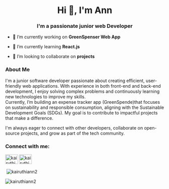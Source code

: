 <h1 align="center">Hi 👋, I'm Ann</h1>
<h3 align="center">I'm a passionate junior web Developer</h3>

- 🔭 I’m currently working on **GreenSpenser Web App**

- 🌱 I’m currently learning **React.js**

- 👯 I’m looking to collaborate on **projects**

<h3>About Me</h3>
<p>I'm a junior software developer passionate about creating efficient, user-friendly web applications. With experience in both front-end and back-end development, I enjoy solving complex problems and continuously learning new technologies to improve my skills.<br>
Currently, I’m building an expense tracker app (GreenSpende)that focuses on sustainability and responsible consumption, aligning with the Sustainable Development Goals (SDGs). My goal is to contribute to impactful projects that make a difference.

I'm always eager to connect with other developers, collaborate on open-source projects, and grow as part of the tech community.
</p>

<h3 align="left">Connect with me:</h3>
<p align="left">
<a href="https://twitter.com/kairuthi_ann" target="blank"><img align="center" src="https://raw.githubusercontent.com/rahuldkjain/github-profile-readme-generator/master/src/images/icons/Social/twitter.svg" alt="kairuthi_ann" height="30" width="40" /></a>
<a href="https://linkedin.com/in/kairuthi ann" target="blank"><img align="center" src="https://raw.githubusercontent.com/rahuldkjain/github-profile-readme-generator/master/src/images/icons/Social/linked-in-alt.svg" alt="kairuthi ann" height="30" width="40" /></a>
</p>

<p>&nbsp;<img align="center" src="https://github-readme-stats.vercel.app/api?username=kairuthiann2&show_icons=true&locale=en" alt="kairuthiann2" /></p>

<p><img align="center" src="https://github-readme-streak-stats.herokuapp.com/?user=kairuthiann2&" alt="kairuthiann2" /></p>
